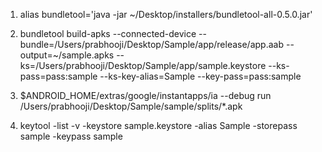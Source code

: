 

1. alias bundletool='java -jar ~/Desktop/installers/bundletool-all-0.5.0.jar'

2. bundletool build-apks --connected-device --bundle=/Users/prabhooji/Desktop/Sample/app/release/app.aab --output=~/sample.apks --ks=/Users/prabhooji/Desktop/Sample/app/sample.keystore --ks-pass=pass:sample --ks-key-alias=Sample --key-pass=pass:sample

3. $ANDROID_HOME/extras/google/instantapps/ia --debug run /Users/prabhooji/Desktop/Sample/sample/splits/*.apk

4. keytool -list -v -keystore sample.keystore -alias Sample -storepass sample -keypass sample